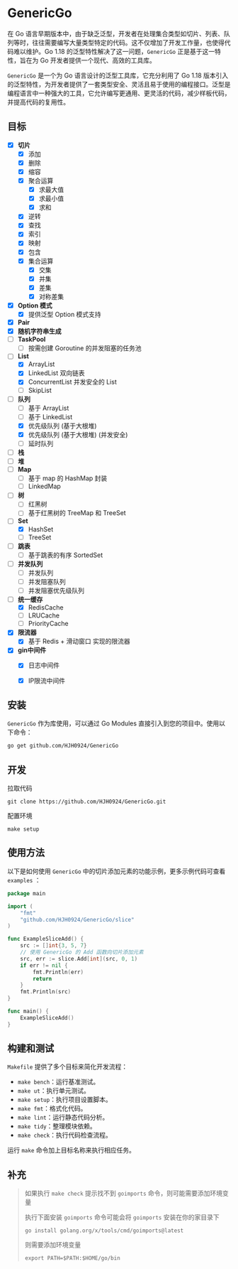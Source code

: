 # GenericGo

在 Go 语言早期版本中，由于缺乏泛型，开发者在处理集合类型如切片、列表、队列等时，往往需要编写大量类型特定的代码。这不仅增加了开发工作量，也使得代码难以维护。Go 1.18 的泛型特性解决了这一问题，`GenericGo` 正是基于这一特性，旨在为 Go 开发者提供一个现代、高效的工具库。

`GenericGo` 是一个为 Go 语言设计的泛型工具库，它充分利用了 Go 1.18 版本引入的泛型特性，为开发者提供了一套类型安全、灵活且易于使用的编程接口。泛型是编程语言中一种强大的工具，它允许编写更通用、更灵活的代码，减少样板代码，并提高代码的复用性。



## 目标

- [x] **切片**
   - [x] 添加
   - [x] 删除
   - [x] 缩容
   - [x] 聚合运算
      - [x] 求最大值
      - [x] 求最小值
      - [x] 求和
   - [x] 逆转
   - [x] 查找
   - [x] 索引
   - [x] 映射
   - [x] 包含
   - [x] 集合运算
      - [x] 交集
      - [x] 并集
      - [x] 差集
      - [x] 对称差集
- [x] **Option 模式**
   - [x] 提供泛型 Option 模式支持
- [x] **Pair**
- [x] **随机字符串生成**
- [ ] **TaskPool**
   - [ ] 按需创建 Goroutine 的并发阻塞的任务池

- [ ] **List**
   - [x] ArrayList
   - [x] LinkedList 双向链表
   - [x] ConcurrentList 并发安全的 List
   - [ ] SkipList
- [ ] **队列**
   - [ ] 基于 ArrayList
   - [ ] 基于 LinkedList
   - [x] 优先级队列 (基于大根堆)
   - [x] 优先级队列 (基于大根堆) (并发安全)
   - [ ] 延时队列
- [ ] **栈**
- [ ] **堆**
- [ ] **Map**
   - [ ] 基于 map 的 HashMap 封装
   - [ ] LinkedMap
- [ ] **树**
   - [ ] 红黑树
   - [ ] 基于红黑树的 TreeMap 和 TreeSet
- [ ] **Set**
   - [x] HashSet
   - [ ] TreeSet
- [ ] **跳表**
   - [ ] 基于跳表的有序 SortedSet
- [ ] **并发队列**
   - [ ] 并发队列
   - [ ] 并发阻塞队列
   - [ ] 并发阻塞优先级队列
- [ ] **统一缓存**
   - [x] RedisCache
   - [ ] LRUCache
   - [ ] PriorityCache
- [x] **限流器**
  - [x] 基于 Redis + 滑动窗口 实现的限流器
- [x] **gin中间件**
  - [x] 日志中间件
  - [x] IP限流中间件




## 安装

`GenericGo` 作为库使用，可以通过 Go Modules 直接引入到您的项目中。使用以下命令：

```bash
go get github.com/HJH0924/GenericGo
```



## 开发

拉取代码

```shell
git clone https://github.com/HJH0924/GenericGo.git
```

配置环境

```shell
make setup
```



## 使用方法

以下是如何使用 `GenericGo` 中的切片添加元素的功能示例，更多示例代码可查看 `examples` ：

```go
package main

import (
	"fmt"
	"github.com/HJH0924/GenericGo/slice"
)

func ExampleSliceAdd() {
	src := []int{3, 5, 7}
    // 使用 GenericGo 的 Add 函数向切片添加元素
	src, err := slice.Add[int](src, 0, 1)
	if err != nil {
		fmt.Println(err)
		return
	}
	fmt.Println(src)
}

func main() {
	ExampleSliceAdd()
}
```



## 构建和测试

`Makefile` 提供了多个目标来简化开发流程：

- `make bench`：运行基准测试。
- `make ut`：执行单元测试。
- `make setup`：执行项目设置脚本。
- `make fmt`：格式化代码。
- `make lint`：运行静态代码分析。
- `make tidy`：整理模块依赖。
- `make check`：执行代码检查流程。

运行 `make` 命令加上目标名称来执行相应任务。



## 补充

>   如果执行 `make check` 提示找不到 `goimports` 命令，则可能需要添加环境变量
>
>   执行下面安装 `goimports` 命令可能会将 `goimports` 安装在你的家目录下
>
>   ```shell
>   go install golang.org/x/tools/cmd/goimports@latest
>   ```
>
>   则需要添加环境变量
>
>   ```shell
>   export PATH=$PATH:$HOME/go/bin
>   ```

